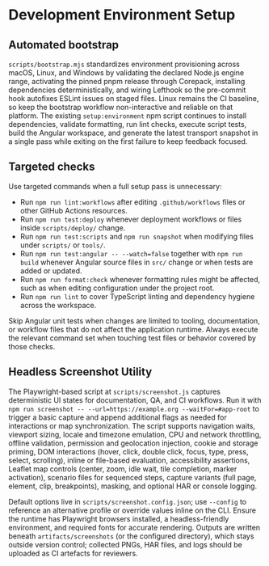 # Development Environment Setup

## Automated bootstrap

`scripts/bootstrap.mjs` standardizes environment provisioning across macOS, Linux, and Windows by validating the declared Node.js engine range, activating the pinned pnpm release through Corepack, installing dependencies deterministically, and wiring Lefthook so the pre-commit hook autofixes ESLint issues on staged files. Linux remains the CI baseline, so keep the bootstrap workflow non-interactive and reliable on that platform. The existing `setup:environment` npm script continues to install dependencies, validate formatting, run lint checks, execute script tests, build the Angular workspace, and generate the latest transport snapshot in a single pass while exiting on the first failure to keep feedback focused.

## Targeted checks

Use targeted commands when a full setup pass is unnecessary:

- Run `npm run lint:workflows` after editing `.github/workflows` files or other GitHub Actions resources.
- Run `npm run test:deploy` whenever deployment workflows or files inside `scripts/deploy/` change.
- Run `npm run test:scripts` and `npm run snapshot` when modifying files under `scripts/` or `tools/`.
- Run `npm run test:angular -- --watch=false` together with `npm run build` whenever Angular source files in `src/` change or when tests are added or updated.
- Run `npm run format:check` whenever formatting rules might be affected, such as when editing configuration under the project root.
- Run `npm run lint` to cover TypeScript linting and dependency hygiene across the workspace.

Skip Angular unit tests when changes are limited to tooling, documentation, or workflow files that do not affect the application runtime. Always execute the relevant command set when touching test files or behavior covered by those checks.

## Headless Screenshot Utility

The Playwright-based script at `scripts/screenshot.js` captures deterministic UI states for documentation, QA, and CI workflows. Run it with `npm run screenshot -- --url=https://example.org --waitFor=#app-root` to trigger a basic capture and append additional flags as needed for interactions or map synchronization. The script supports navigation waits, viewport sizing, locale and timezone emulation, CPU and network throttling, offline validation, permission and geolocation injection, cookie and storage priming, DOM interactions (hover, click, double click, focus, type, press, select, scrolling), inline or file-based evaluation, accessibility assertions, Leaflet map controls (center, zoom, idle wait, tile completion, marker activation), scenario files for sequenced steps, capture variants (full page, element, clip, breakpoints), masking, and optional HAR or console logging.

Default options live in `scripts/screenshot.config.json`; use `--config` to reference an alternative profile or override values inline on the CLI. Ensure the runtime has Playwright browsers installed, a headless-friendly environment, and required fonts for accurate rendering. Outputs are written beneath `artifacts/screenshots` (or the configured directory), which stays outside version control; collected PNGs, HAR files, and logs should be uploaded as CI artefacts for reviewers.

